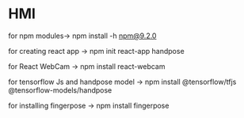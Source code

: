 # HMI

for npm modules-> npm install -h npm@9.2.0

for creating react app -> npm init react-app handpose

for React WebCam -> npm install react-webcam

for tensorflow Js and handpose model -> npm install @tensorflow/tfjs @tensorflow-models/handpose

for installing fingerpose -> npm install fingerpose
